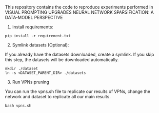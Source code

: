 This repository contains the code to reproduce experiments performed in VISUAL PROMPTING UPGRADES NEURAL NETWORK SPARSIFICATION: A DATA-MODEL PERSPECTIVE

1. Install requirements: 
```
pip install -r requirement.txt
```

2. Symlink datasets (Optional):

If you already have the datasets downloaded, create a symlink. If you skip this step, the datasets will be downloaded automatically.
```
mkdir ./dataset
ln -s <DATASET_PARENT_DIR> ./datasets
```

3. Run VPNs pruning

You can run the vpns.sh file to replicate our results of VPNs, change the network and dataset to replicate all our main results.
```
bash vpns.sh
```
